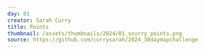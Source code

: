 ```yaml
---
day: 01
creator: Sarah Curry
title: Points
thumbnail: /assets/thumbnails/2024/01_scurry_points.png
source: https://github.com/currysarah/2024_30daymapchallenge
---
```


